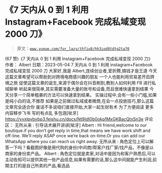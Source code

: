 # 《7 天内从 0 到 1 利用 Instagram+Facebook 完成私域变现 2000 刀》

> 原文：[`www.yuque.com/for_lazy/thfiu8/hh3iod8tdtg2ta70`](https://www.yuque.com/for_lazy/thfiu8/hh3iod8tdtg2ta70)

<ne-h2 id="734bcb16" data-lake-id="734bcb16"><ne-heading-ext><ne-heading-anchor></ne-heading-anchor><ne-heading-fold></ne-heading-fold></ne-heading-ext><ne-heading-content><ne-text id="u19989ba2">(67 赞)《7 天内从 0 到 1 利用 Instagram+Facebook 完成私域变现 2000 刀》</ne-text></ne-heading-content></ne-h2> <ne-p id="u1b52bbf9" data-lake-id="u1b52bbf9"><ne-text id="ueca1fd1b">作者： Albert</ne-text></ne-p> <ne-p id="ueaa9fc65" data-lake-id="ueaa9fc65"><ne-text id="u3a8e415a">日期：2023-05-04</ne-text></ne-p> <ne-p id="u8db0a10e" data-lake-id="u8db0a10e"><ne-text id="uf28174d1">7 天内从 0 到 1 利用 instagram+Facebook 完成私域变现 2000 刀</ne-text></ne-p> <ne-p id="u6a4364e5" data-lake-id="u6a4364e5"><ne-text id="u222723ae">大家好,我是 Albert,连续创业者,爱折腾,搞钱才是王道</ne-text> <ne-text id="uce3d37b0">今天这篇文章希望可以帮助到对跨境电商感兴趣的朋友</ne-text> <ne-text id="uc806f802">一个人也能利用贸易差开启跨境之旅</ne-text></ne-p> <ne-p id="uaa49d4cf" data-lake-id="uaa49d4cf"><ne-text id="u43fec114">促使这篇文章的诞生,来源于偶尔会在抖音刷到,教别人如何利用 FB 进行私域聊单</ne-text> <ne-text id="ufdf2ce29">听起来很简单,其实需要准备大量的账号和设备,而且很难快速拿到结果</ne-text> <ne-text id="uae8c4f18">今天分享一个简单粗暴的方法可以快速拿到结果。</ne-text> <ne-text id="u0d8ba7a3">实操过程中,会有一些小门槛,如果是纯小白的话,不推荐</ne-text> <ne-text id="u21e4a54a">如果是之前做过私域或者微商,在会一点投放技巧,那么这篇文章完全适合你</ne-text> <ne-text id="u7eecb9a7">废话不多说咱们直接开始,大家一起生财有术</ne-text> <ne-text id="u65083f21">为了方便阅读 更多内容移步飞书 写的有点乱 多包涵[呲牙]</ne-text> [<ne-text id="u906294bf">https://vvxlpvbvbp3.feishu.cn/docx/Nt9IdI0b0okp1MxGKBacQtxSn3e</ne-text>](https://vvxlpvbvbp3.feishu.cn/docx/Nt9IdI0b0okp1MxGKBacQtxSn3e)</ne-p> <ne-hole id="uab620498" data-lake-id="uab620498"><ne-card data-card-name="hr" data-card-type="block" id="hhTRB" data-event-boundary="card"><ne-p id="u7cdd5a1f" data-lake-id="u7cdd5a1f"><ne-text id="u79111e63">评论区：</ne-text></ne-p> <ne-p id="u055bbeba" data-lake-id="u055bbeba"><ne-text id="u607877dc">无所从来 : 引导话术展开讲讲[呲牙]</ne-text> <ne-text id="u8c5e6ced">Albert : Hi friend,welcome to our boutique.if you don’t get reply in time,that means we have work shift and off-line. We’ll reply ASAP once we’re back on-time.Or you can add our WhatsApp where you can reach us right away.</ne-text> <ne-text id="u3a58c743">无所从来 : 角色定位上可以解答一下吗？看截图好像是用代购的身份(中间商)帮客户找厂家/找产品，不像是以商家的身份卖产品。</ne-text> <ne-text id="u70dcc4ff">Albert : 角色定位就是卖家,对话中是因为和客户熟悉后,可以主动告知可以提供其他一些产品信息,如果有需要的话,那么这中间就能产生利润,前期主打的是自己所卖的产品,看选品</ne-text></ne-p></ne-card></ne-hole>
